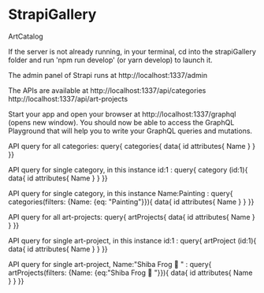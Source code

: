 # StrapiGallery

ArtCatalog

If the server is not already running, in your terminal, cd into the strapiGallery folder and run 'npm run develop' (or yarn develop) to launch it.

The admin panel of Strapi runs at
http://localhost:1337/admin

The APIs are available at
http://localhost:1337/api/categories
http://localhost:1337/api/art-projects

Start your app and open your browser at
http://localhost:1337/graphql
(opens new window). You should now be able to access the GraphQL Playground that will help you to write your GraphQL queries and mutations.

API query for all categories:
query{
categories{
data{
id
attributes{
Name
}
}
}}

API query for single category, in this instance id:1 :
query{
category (id:1){
data{
id
attributes{
Name
}
}
}}

API query for single category, in this instance Name:Painting :
query{
categories(filters: {Name: {eq: "Painting"}}){
data{
id
attributes{
Name
}
}
}}

API query for all art-projects:
query{
artProjects{
data{
id
attributes{
Name
}
}
}}

API query for single art-project, in this instance id:1 :
query{
artProject (id:1){
data{
id
attributes{
Name
}
}
}}

API query for single art-project, Name:"Shiba Frog 🐸 " :
query{
artProjects(filters: {Name: {eq:"Shiba Frog 🐸 "}}){
data{
id
attributes{
Name
}
}
}}
